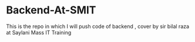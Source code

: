 # Backend-At-SMIT
This is the repo in which I will push code of backend , cover by sir bilal raza at Saylani Mass IT Training 
